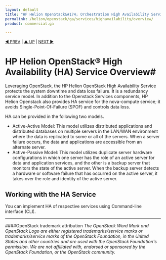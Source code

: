 ```yaml
---
layout: default
title: "HP Helion OpenStack&#174; Orchestration High Availability Service Overview"
permalink: /helion/openstack/ga/services/highavailability/overview/
product: commercial.ga

---
```

<!--UNDER REVISION-->

<script>

function PageRefresh {
onLoad="window.refresh"
}

PageRefresh();

</script>


<p style="font-size: small;"> <a href="/helion/openstack/services/object/overview/">&#9664; PREV</a> | <a href="/helion/openstack/services/overview/">&#9650; UP</a> | <a href="/helion/openstack/services/reporting/overview/"> NEXT &#9654</a> </p>

# HP Helion OpenStack&#174; High Availability (HA) Service Overview#


Leveraging OpenStack, the HP Helion OpenStack High Availability Service protects the system downtime and data loss failure. It is a redundancy service model. In addition to the Openstack Services components, HP Helion Openstack also provides HA service for the nova-compute service; it avoids Single-Point-Of-Failure (SPOF) and controls data loss.  

HA can be provided in the following two models.

- Active-Active Model: This model utilizes distributed applications and distributed databases on multiple servers in the LAN/WAN  environment where the data is replicated to some or all of the  servers. When a server failure occurs, the data and applications are  accessible from an alternate server. 
- Active-Passive Model: This model utilizes duplicate server hardware  configurations in which one server has the role of an active server  for data and application services, and the other is a backup server  that monitors the state of the active server. When the backup server  detects a hardware or software failure that has occurred on the active  server, it takes over the role and identity of the active server.


## Working with the HA Service

You can implement HA of respective services using Command-line interface (CLI).

----
####OpenStack trademark attribution
*The OpenStack Word Mark and OpenStack Logo are either registered trademarks/service marks or trademarks/service marks of the OpenStack Foundation, in the United States and other countries and are used with the OpenStack Foundation's permission. We are not affiliated with, endorsed or sponsored by the OpenStack Foundation, or the OpenStack community.*







